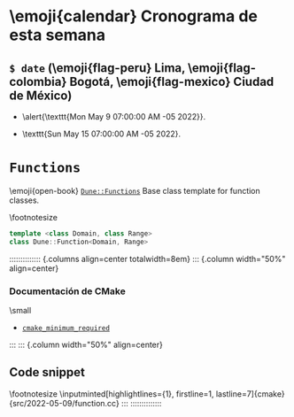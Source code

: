 # \emoji{calendar} Cronograma de esta semana

## `$ date` (\emoji{flag-peru} Lima, \emoji{flag-colombia} Bogotá, \emoji{flag-mexico} Ciudad de México)

- \alert{\texttt{Mon May  9 07:00:00 AM -05 2022}}.

- \texttt{Sun May  15 07:00:00 AM -05 2022}.

# `Functions`

\emoji{open-book} [`Dune::Functions`](https://dune-project.org/doxygen/2.8.0/classDune_1_1Function.html)
Base class template for function classes.

\footnotesize
```cpp
template <class Domain, class Range>
class Dune::Function<Domain, Range>
```

:::::::::::::: {.columns align=center totalwidth=8em}
::: {.column width="50%" align=center}

### Documentación de CMake

\small
- [`cmake_minimum_required`](https://cmake.org/cmake/help/latest/command/cmake_minimum_required.html)

:::
::: {.column width="50%" align=center}

## Code snippet

\footnotesize
\inputminted[highlightlines={1}, firstline=1, lastline=7]{cmake}{src/2022-05-09/function.cc}
:::
::::::::::::::